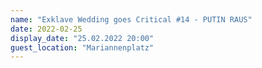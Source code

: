 ```yaml
---
name: "Exklave Wedding goes Critical #14 - PUTIN RAUS"
date: 2022-02-25
display_date: "25.02.2022 20:00"
guest_location: "Mariannenplatz"
---
```

